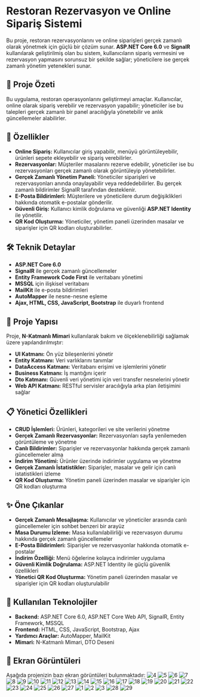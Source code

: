 # Restoran Rezervasyon ve Online Sipariş Sistemi

Bu proje, restoran rezervasyonlarını ve online siparişleri gerçek zamanlı olarak yönetmek için güçlü bir çözüm sunar. **ASP.NET Core 6.0** ve **SignalR** kullanılarak geliştirilmiş olan bu sistem, kullanıcıların sipariş vermesini ve rezervasyon yapmasını sorunsuz bir şekilde sağlar; yöneticilere ise gerçek zamanlı yönetim yetenekleri sunar.

## 🚀 Proje Özeti

Bu uygulama, restoran operasyonlarını geliştirmeyi amaçlar. Kullanıcılar, online olarak sipariş verebilir ve rezervasyon yapabilir; yöneticiler ise bu talepleri gerçek zamanlı bir panel aracılığıyla yönetebilir ve anlık güncellemeler alabilirler.

## 🔑 Özellikler

- **Online Sipariş:** Kullanıcılar giriş yapabilir, menüyü görüntüleyebilir, ürünleri sepete ekleyebilir ve sipariş verebilirler.
- **Rezervasyonlar:** Müşteriler masalarını rezerve edebilir, yöneticiler ise bu rezervasyonları gerçek zamanlı olarak görüntüleyip yönetebilirler.
- **Gerçek Zamanlı Yönetim Paneli:** Yöneticiler siparişleri ve rezervasyonları anında onaylayabilir veya reddedebilirler. Bu gerçek zamanlı bildirimler SignalR tarafından desteklenir.
- **E-Posta Bildirimleri:** Müşterilere ve yöneticilere durum değişiklikleri hakkında otomatik e-postalar gönderilir.
- **Güvenli Giriş:** Kullanıcı kimlik doğrulama ve güvenliği **ASP.NET Identity** ile yönetilir.
- **QR Kod Oluşturma:** Yöneticiler, yönetim paneli üzerinden masalar ve siparişler için QR kodları oluşturabilirler.

## 🛠️ Teknik Detaylar

- **ASP.NET Core 6.0**
- **SignalR** ile gerçek zamanlı güncellemeler
- **Entity Framework Code First** ile veritabanı yönetimi
- **MSSQL** için ilişkisel veritabanı
- **MailKit** ile e-posta bildirimleri
- **AutoMapper** ile nesne-nesne eşleme
- **Ajax, HTML, CSS, JavaScript, Bootstrap** ile duyarlı frontend

## 📁 Proje Yapısı

Proje, **N-Katmanlı Mimari** kullanılarak bakım ve ölçeklenebilirliği sağlamak üzere yapılandırılmıştır:

- **UI Katmanı:** Ön yüz bileşenlerini yönetir
- **Entity Katmanı:** Veri varlıklarını tanımlar
- **DataAccess Katmanı:** Veritabanı erişimi ve işlemlerini yönetir
- **Business Katmanı:** İş mantığını içerir
- **Dto Katmanı:** Güvenli veri yönetimi için veri transfer nesnelerini yönetir
- **Web API Katmanı:** RESTful servisler aracılığıyla arka plan iletişimini sağlar

## 📋 Yönetici Özellikleri

- **CRUD İşlemleri:** Ürünleri, kategorileri ve site verilerini yönetme
- **Gerçek Zamanlı Rezervasyonlar:** Rezervasyonları sayfa yenilemeden görüntüleme ve yönetme
- **Canlı Bildirimler:** Siparişler ve rezervasyonlar hakkında gerçek zamanlı güncellemeler alma
- **İndirim Yönetimi:** Ürünler üzerinde indirimler uygulama ve yönetme
- **Gerçek Zamanlı İstatistikler:** Siparişler, masalar ve gelir için canlı istatistikleri izleme
- **QR Kod Oluşturma:** Yönetim paneli üzerinden masalar ve siparişler için QR kodları oluşturma

## ✨ Öne Çıkanlar

- **Gerçek Zamanlı Mesajlaşma:** Kullanıcılar ve yöneticiler arasında canlı güncellemeler için sohbet benzeri bir arayüz
- **Masa Durumu İzleme:** Masa kullanılabilirliği ve rezervasyon durumu hakkında gerçek zamanlı güncellemeler
- **E-Posta Bildirimleri:** Siparişler ve rezervasyonlar hakkında otomatik e-postalar
- **İndirim Özelliği:** Menü öğelerine kolayca indirimler uygulama
- **Güvenli Kimlik Doğrulama:** ASP.NET Identity ile güçlü güvenlik özellikleri
- **Yönetici QR Kod Oluşturma:** Yönetim paneli üzerinden masalar ve siparişler için QR kodları oluşturulabilir

## 🧩 Kullanılan Teknolojiler

- **Backend:** ASP.NET Core 6.0, ASP.NET Core Web API, SignalR, Entity Framework, MSSQL
- **Frontend:** HTML, CSS, JavaScript, Bootstrap, Ajax
- **Yardımcı Araçlar:** AutoMapper, MailKit
- **Mimari:** N-Katmanlı Mimari, DTO Deseni

## 📸 Ekran Görüntüleri

Aşağıda projenizin bazı ekran görüntüleri bulunmaktadır:
![4](https://github.com/user-attachments/assets/ee93bc59-fda2-4dd6-a7cf-646b5e80bff8)
![5](https://github.com/user-attachments/assets/fd2a6380-ac8b-453d-8464-8e420579247f)
![6](https://github.com/user-attachments/assets/1408b6aa-3701-4032-99cb-b9e16e9bb0b9)
![7](https://github.com/user-attachments/assets/a600f05b-2c36-4b65-b94b-e9b71598aa6f)
![8](https://github.com/user-attachments/assets/4cbdd92b-40aa-4b2f-a9f2-cb63a3e61cad)
![9](https://github.com/user-attachments/assets/e621ce28-bec8-4f08-b1fe-1f58c6a62263)
![10](https://github.com/user-attachments/assets/1bbf49e8-b3bb-4e0c-a004-07a06d907143)
![11](https://github.com/user-attachments/assets/3684b3a3-0267-48b0-b2f6-2205e1b1d138)
![12](https://github.com/user-attachments/assets/efe5f138-7214-4643-93b1-1c674f38eb74)
![13](https://github.com/user-attachments/assets/3de636ca-ada0-4e36-92dc-32c576773cce)
![14](https://github.com/user-attachments/assets/541d1019-6fc2-421b-8cbb-65d46bfb0fd3)
![15](https://github.com/user-attachments/assets/82a09489-58c7-4be7-8f29-4299911fec1b)
![16](https://github.com/user-attachments/assets/b8063fe3-e5c5-4ec6-806b-c6e72e755e01)
![17](https://github.com/user-attachments/assets/e7efda34-83dc-42ea-b30f-64d90f58ed98)
![18](https://github.com/user-attachments/assets/c569ec54-d007-4656-8d36-675ec1eb7afa)
![19](https://github.com/user-attachments/assets/6d4efd8f-5fa5-40f0-8be4-a7ac7b3c804e)
![20](https://github.com/user-attachments/assets/8ff2c690-979b-4752-8a52-f2dd9a587999)
![21](https://github.com/user-attachments/assets/c7767f4b-bcdb-4834-9ff5-c5f76a66e4c0)
![22](https://github.com/user-attachments/assets/15ea2ebb-5168-4eec-8dba-2a305d81a84f)
![23](https://github.com/user-attachments/assets/3ad4797e-25d3-4a1d-bd93-e79762086db8)
![24](https://github.com/user-attachments/assets/f9197d28-d8fc-4ef5-a06b-7fef6a0d01ca)
![25](https://github.com/user-attachments/assets/95af397b-9c85-4b73-86c2-8ae90e6d9052)
![26](https://github.com/user-attachments/assets/ad3c2ccc-cfea-4b4d-8183-e5fb2f46cfe4)
![27](https://github.com/user-attachments/assets/a3990f5c-69f8-4da9-a470-0d21c106f1f4)
![1](https://github.com/user-attachments/assets/14404fcf-d62b-4190-9b39-802a7a59c78c)
![2](https://github.com/user-attachments/assets/5c79aa72-8467-4574-8e9b-ce48d2a38656)
![3](https://github.com/user-attachments/assets/607cf164-fdaa-497b-a234-6d2528d7e960)
![28](https://github.com/user-attachments/assets/692a0257-e23b-42f6-8ec6-c67f2598c64b)
![29](https://github.com/user-attachments/assets/d00e8221-0154-49b3-a4dd-69b2274bb030)
